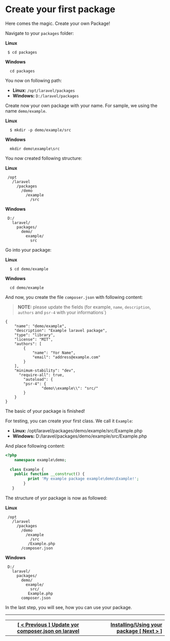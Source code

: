 # Create your first package

Here comes the magic. Create your own Package!

Navigate to your `packages` folder:

**Linux**
```
 $ cd packages
```
 
 **Windows**
```
  cd packages
```

You now on following path:
 - **Linux:** `/opt/laravel/packages`
 - **Windows:** `D:/laravel/packages`

Create now your own package with your name. For sample, we using the name `demo/example`.

**Linux**
```
  $ mkdir -p demo/example/src
```

**Windows**
```
  mkdir demo\example\src
```

You now created following structure:

**Linux**
```
 /opt
   /laravel
     /packages
       /demo
         /example
           /src
```

**Windows**
```
 D:/
   laravel/
     packages/
       demo/
         example/
           src
```

Go into your package:

**Linux**
```
  $ cd demo/example
```

**Windows**
```
  cd demo/example
```

And now, you create the file `composer.json` with following content:

> **NOTE:** please update the fields (for example, `name`, `description`, `authors` and `psr-4` with your informations`)

```
{
    "name": "demo/example",
    "description": "Example laravel package",
    "type": "library",
    "license": "MIT",
    "authors": [
        {
            "name": "Yor Name",
            "email": "address@example.com"
        }
    ],
    "minimum-stability": "dev",
	  "require-all": true,
		"autoload": {
		"psr-4": {
				"demo\\example\\": "src/"
		}
	}
}
```

The basic of your package is finished!

For testing, you can create your first class. We call it `Example`:

 - **Linux:** /opt/laravel/packages/demo/example/src/Example.php
 - **Windows:** D:/laravel/packages/demo/example/src/Example.php
 
And place following content:
 
```php
<?php
	namespace example\demo;
  
  class Example {
  	public function __construct() {
    	  print 'My example package example\demo\Example!';
     	} 
   }
```

The structure of yor package is now as followed:

**Linux**
```
 /opt
   /laravel
     /packages
       /demo
         /example
           /src
	      /Example.php
	   /composer.json
```

**Windows**
```
 D:/
   laravel/
     packages/
       demo/
         example/
           src/
	      Example.php
	   composer.json
```

In the last step, you will see, how you can use your package.

----
<table width="100%">
  <tr>
    <th>
      <a href="composer.md">[ < Previous ] Update yor composer.json on laravel</a>
    </th>
    <th style="text-align: right">
      <a href="update.md">Installing/Using your package [ Next > ]</a>
    </th>
  </tr>
</div>
